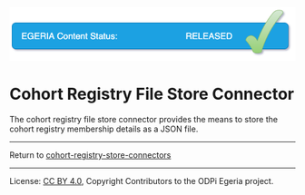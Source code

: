 <!-- SPDX-License-Identifier: Apache-2.0 -->
<!-- Copyright Contributors to the ODPi Egeria project. -->

![Released](../../../../../../open-metadata-publication/website/images/egeria-content-status-released.png#pagewidth)

# Cohort Registry File Store Connector

The cohort registry file store connector provides the means to store
the cohort registry membership details as a JSON file.



----
Return to [cohort-registry-store-connectors](..)

----
License: [CC BY 4.0](https://creativecommons.org/licenses/by/4.0/),
Copyright Contributors to the ODPi Egeria project.